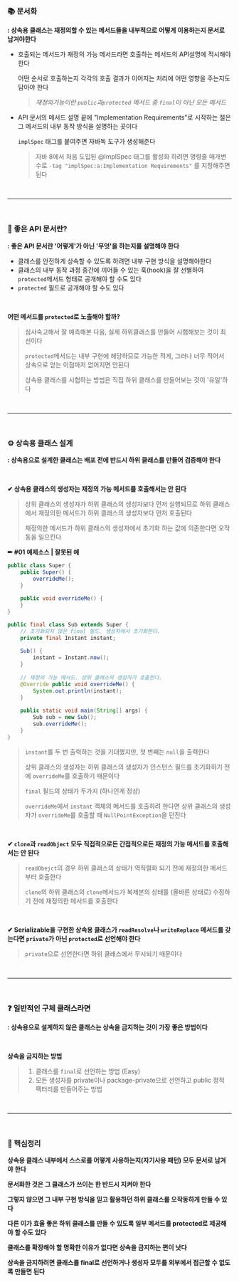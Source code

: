 ### 📚 문서화

**: 상속용 클래스는 재정의할 수 있는 메서드들을 내부적으로 어떻게 이용하는지 문서로 남겨야한다**

- 호출되는 메서드가 재정의 가능 메서드라면 호출하는 메서드의 API설명에 적시해야 한다

  어떤 순서로 호출하는지 각각의 호출 결과가 이어지는 처리에 어떤 영향을 주는지도 담아야 한다

  > *재정의가능이란 `public`과`protected` 메서드 중 `final`이 아닌 모든 메서드*

- API 문서의 메서드 설명 끝에 "Implementation Requirements"로 시작하는 절은 그 메서드의 내부 동작 방식을 설명하는 곳이다

  `implSpec` 태그를 붙여주면 자바독 도구가 생성해준다

  > 자바 8에서 처음 도입된 @ImplSpec 태그를 활성화 하려면 명령줄 매개변수로 `-tag "implSpec:a:Implementation Requirements"` 를 지정해주면 된다

<br>

---

<br>

### 📑 좋은 API 문서란?

**: 좋은 API 문서란 '어떻게'가 아닌 '무엇'을 하는지를 설명해야 한다**

- 클래스를 안전하게 상속할 수 있도록 하려면 내부 구현 방식을 설명해야한다
- 클래스의 내부 동작 과정 중간에 끼어들 수 있는 훅(hook)을 잘 선별하여 `protected`메서드 형태로 공개해야 할 수도 있다
- `protected` 필드로 공개해야 할 수도 있다

<br>

**어떤 메서드를 `protected`로 노출해야 할까?**

>  심사숙고해서 잘 예측해본 다음, 실제 하위클래스를 만들어 시험해보는 것이 최선이다
>
>  `protected`메서드는 내부 구현에 해당하므로 가능한 적게, 그러나 너무 적어서 상속으로 얻는 이점마저 없어지면 안된다
>
>  상속용 클래스를 시험하는 방법은 직접 하위 클래스를 만들어보는 것이 '유일'하다

<br>

---

<br>

### ⚙ 상속용 클래스 설계

**: 상속용으로 설계한 클래스는 배포 전에 반드시 하위 클래스를 만들어 검증해야 한다**

<br>

**✔ 상속용 클래스의 생성자는 재정의 가능 메서드를 호출해서는 안 된다**

> 상위 클래스의 생성자가 하위 클래스의 생성자보다 먼저 실행되므로 하위 클래스에서 재정의한 메서드가 하위 클래스의 생성자보다 먼저 호출된다
>
> 재정의한 메서드가 하위 클래스의 생성자에서 초기화 하는 값에 의존한다면 오작동을 일으킨다

**✏ #01 예제소스 | 잘못된 예**

```java
public class Super {
    public Super() {
        overrideMe();
    }
    
    public void overrideMe() {
    }
}
```

```java
public final class Sub extends Super {
	// 초기화되지 않은 final 필드. 생성자에서 초기화한다.
    private final Instant instant;
    
    Sub() {
        instant = Instant.now();
    }
    
    // 재정의 가능 메서드. 상위 클래스의 생성자가 호출한다.
    @Override public void overrideMe() {
		System.out.println(instant);
    }
    
    public static void main(String[] args) {
        Sub sub = new Sub();
        sub.overrideMe();
    }
}
```

>`instant`를 두 번 출력하는 것을 기대했지만, 첫 번째는 `null`을 출력한다
>
>상위 클래스의 생성자는 하위 클래스의 생성자가 인스턴스 필드를 초기화하기 전에 `overrideMe`를 호출하기 때문이다
>
>`final` 필드의 상태가 두가지 (하나인게 정상)
>
>`overrideMe`에서 `instant` 객체의 메서드를 호출하려 한다면 상위 클래스의 생성자가 `overrideMe`를 호출할 때 `NullPointException`을 던진다

<br>

**✔ `clone`과 `readObject` 모두 직접적으로든 간접적으로든 재정의 가능 메서드를 호출해서는 안 된다**

> `readObejct`의 경우 하위 클래스의 상태가 역직렬화 되기 전에 재정의한 메서드부터 호출한다
>
> `clone`의 하위 클래스의 `clone`메서드가 복제본의 상태를 (올바른 상태로) 수정하기 전에 재정의한 메서드를 호출한다

<br>

**✔ Serializable을 구현한 상속용 클래스가 `readResolve`나 `writeReplace` 메서드를 갖는다면 `private`가 아닌 `protected`로 선언해야 한다**

>`private`으로 선언한다면 하위 클래스에서 무시되기 때문이다

<br>

---

<br>

### ❓ 일반적인 구체 클래스라면

**: 상속용으로 설계하지 않은 클래스는 상속을 금지하는 것이 가장 좋은 방법이다**

<br>

**상속을 금지하는 방법**

>1. 클래스를 `final`로 선언하는 방법 (Easy)
>2. 모든 생성자를 private이나 package-private으로 선언하고 public 정적 팩터리를 만들어주는 방법

<br>

---

<br>

### 📌 핵심정리

**상속용 클래스 내부에서 스스로를 어떻게 사용하는지(자기사용 패턴) 모두 문서로 남겨야 한다**

**문서화한 것은 그 클래스가 쓰이는 한 반드시 지켜야 한다**

**그렇지 않으면 그 내부 구현 방식을 믿고 활용하던 하위 클래스를 오작동하게 만들 수 있다**

**다른 이가 효율 좋은 하위 클래스를 만들 수 있도록 일부 메서드를 protected로 제공해야 할 수도 있다**

**클래스를 확장해야 할 명확한 이유가 없다면 상속을 금지하는 편이 낫다**

**상속을 금지하려면 클래스를 final로 선언하거나 생성자 모두를 외부에서 접근할 수 없도록 만들면 된다**

<br>
